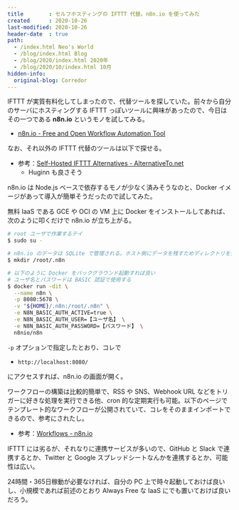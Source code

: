 ```yaml
---
title        : セルフホスティングの IFTTT 代替。n8n.io を使ってみた
created      : 2020-10-26
last-modified: 2020-10-26
header-date  : true
path:
  - /index.html Neo's World
  - /blog/index.html Blog
  - /blog/2020/index.html 2020年
  - /blog/2020/10/index.html 10月
hidden-info:
  original-blog: Corredor
---
```


IFTTT が実質有料化してしまったので、代替ツールを探していた。前々から自分のサーバにホスティングする IFTTT っぽいツールに興味があったので、今日はその一つである __n8n.io__ というモノを試してみる。

- [n8n.io - Free and Open Workflow Automation Tool](https://n8n.io/)

なお、それ以外の IFTTT 代替のツールは以下で探せる。

- 参考：[Self-Hosted IFTTT Alternatives - AlternativeTo.net](https://alternativeto.net/software/ifttt/?platform=self-hosted)
  - Huginn も良さそう

n8n.io は Node.js ベースで依存するモノが少なく済みそうなのと、Docker イメージがあって導入が簡単そうだったので試してみた。

無料 IaaS である GCE や OCI の VM 上に Docker をインストールしてあれば、次のように叩くだけで n8n.io が立ち上がる。

```bash
# root ユーザで作業するテイ
$ sudo su -

# n8n.io のデータは SQLite で管理される。ホスト側にデータを残すためディレクトリを作る
$ mkdir /root/.n8n

# 以下のように Docker をバックグラウンド起動すれば良い
# ユーザ名とパスワードは BASIC 認証で使用する
$ docker run -dit \
  --name n8n \
  -p 8080:5678 \
  -v "${HOME}/.n8n:/root/.n8n" \
  -e N8N_BASIC_AUTH_ACTIVE=true \
  -e N8N_BASIC_AUTH_USER=【ユーザ名】 \
  -e N8N_BASIC_AUTH_PASSWORD=【パスワード】 \
  n8nio/n8n
```

`-p` オプションで指定したとおり、コレで

- `http://localhost:8080/`

にアクセスすれば、n8n.io の画面が開く。

ワークフローの構築は比較的簡単で、RSS や SNS、Webhook URL などをトリガーに好きな処理を実行できる他、cron 的な定期実行も可能。以下のページでテンプレート的なワークフローが公開されていて、コレをそのままインポートできるので、参考にされたし。

- 参考：[Workflows - n8n.io](https://n8n.io/workflows)

IFTTT には劣るが、それなりに連携サービスが多いので、GitHub と Slack で連携するとか、Twitter と Google スプレッドシートなんかを連携するとか、可能性は広い。

24時間・365日稼動が必要なければ、自分の PC 上で時々起動しておけば良いし、小規模であれば前述のとおり Always Free な IaaS にでも置いておけば良いだろう。
